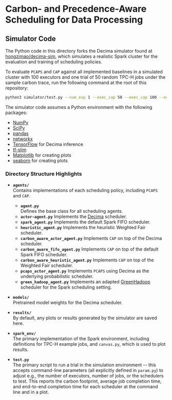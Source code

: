 # Carbon- and Precedence-Aware Scheduling for Data Processing
## Simulator Code

The Python code in this directory forks the Decima simulator found at [hongzimao/decima-sim](https://github.com/hongzimao/decima-sim), which simulates a realistic Spark cluster for the evaluation and training of scheduling policies.

To evaluate `PCAPS` and `CAP` against all implemented baselines in a simulated cluster with 100 executors and one trial of 50 random TPC-H jobs under the sample carbon trace, run the following command at the root of this repository:

```bash
python3 simulator/test.py --num_exp 1 --exec_cap 50 --exec_cap 100 --num_init_dags 1 --num_stream_dags 50 --canvs_visualization 0 --test_schemes spark_fifo dynamic_partition decima green_hadoop cap_fifo cap_partition cap_decima pcaps
```

The simulator code assumes a Python environment with the following packages:
- [NumPy](https://numpy.org)
- [SciPy](https://scipy.org)
- [pandas](https://pandas.pydata.org)
- [networkx](https://networkx.org)
- [TensorFlow](https://www.tensorflow.org) for Decima inference
- [tf-slim](https://github.com/google-research/tf-slim)
- [Matplotlib](https://matplotlib.org) for creating plots 
- [seaborn](https://seaborn.pydata.org) for creating plots 

### Directory Structure Highlights

- **`agents/`**  
  Contains implementations of each scheduling policy, including `PCAPS` and `CAP`.
  - **`agent.py`**  
    Defines the base class for all scheduling agents.
  - **`actor-agent.py`**
    Implements the [Decima](https://web.mit.edu/decima/) scheduler.
  - **`spark_agent.py`**
    Implements the default Spark FIFO scheduler.
  - **`heuristic_agent.py`**
    Implements the heuristic Weighted Fair scheduler.
  - **`carbon_aware_actor_agent.py`**
    Implements `CAP` on top of the Decima scheduler.
  - **`carbon_aware_fifo_agent.py`**
    Implements `CAP` on top of the default Spark FIFO scheduler.
  - **`carbon_aware_heuristic_agent.py`**
    Implements `CAP` on top of the Weighted Fair scheduler.
  - **`pcaps_actor_agent.py`**
    Implements `PCAPS` using Decima as the underlying probabilistic scheduler.
  - **`green_hadoop_agent.py`**
    Implements an adapted [GreenHadoop](https://dl.acm.org/doi/10.1145/2168836.2168843) scheduler for the Spark scheduling setting.

- **`models/`**  
  Pretrained model weights for the Decima scheduler.

- **`results/`**  
  By default, any plots or results generated by the simulator are saved here.

- **`spark_env/`**  
  The primary implementation of the Spark environment, including definitions for TPC-H example jobs, and `canvas.py`, which is used to plot results.

- **`test.py`**  
  The primary script to run a trial in the simulation environment -- this accepts command-line parameters (all explicitly defined in `param.py`) to adjust e.g., the number of executors, number of jobs, or the schedulers to test.  This reports the carbon footprint, average job completion time, and end-to-end completion time for each scheduler at the command line and in a plot.